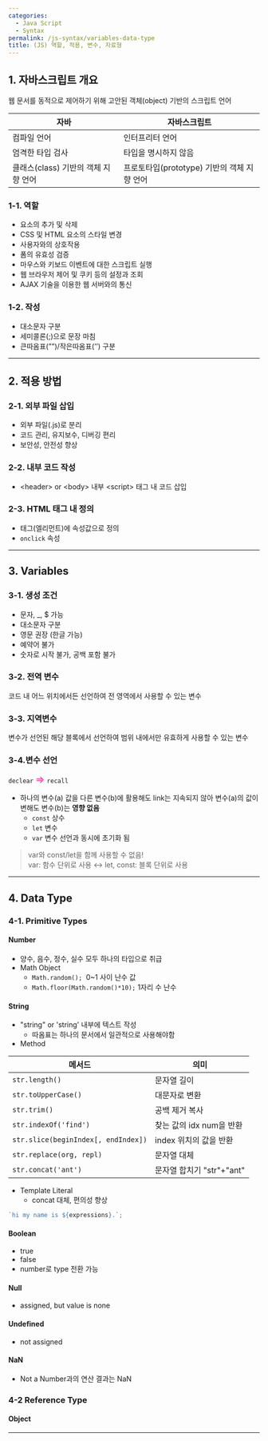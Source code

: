 ```yaml
---
categories:
  - Java Script
  - Syntax
permalink: /js-syntax/variables-data-type
title: (JS) 역할, 적용, 변수, 자료형
---
```


## 1. 자바스크립트 개요

웹 문서를 동적으로 제어하기 위해 고안된 객체(object) 기반의 스크립트 언어

| **자바**                            | **자바스크립트**                            |
| ----------------------------------- | ------------------------------------------- |
| 컴파일 언어                         | 인터프리터 언어                             |
| 엄격한 타입 검사                    | 타입을 명시하지 않음                        |
| 클래스(class) 기반의 객체 지향 언어 | 프로토타입(prototype) 기반의 객체 지향 언어 |

### 1-1. 역할

- 요소의 추가 및 삭제
- CSS 및 HTML 요소의 스타일 변경
- 사용자와의 상호작용
- 폼의 유효성 검증
- 마우스와 키보드 이벤트에 대한 스크립트 실행
- 웹 브라우저 제어 및 쿠키 등의 설정과 조회
- AJAX 기술을 이용한 웹 서버와의 통신

### 1-2. 작성

- 대소문자 구분
- 세미콜론(;)으로 문장 마침
- 큰따옴표(””)/작은따옴표(’’) 구분

---

## 2. 적용 방법

### 2-1. 외부 파일 삽입

- 외부 파일(.js)로 분리
- 코드 관리, 유지보수, 디버깅 편리
- 보안성, 안전성 향상

### 2-2. 내부 코드 작성

- <header\> or <body\> 내부 <script\> 태그 내 코드 삽입

### 2-3. HTML 태그 내 정의

- 태그(엘리먼트)에 속성값으로 정의
- `onclick` 속성

---

## 3. Variables

### 3-1. 생성 조건

- 문자, \_, $ 가능
- 대소문자 구분
- 영문 권장 (한글 가능)
- 예약어 불가
- 숫자로 시작 불가, 공백 포함 불가

### 3-2. 전역 변수

코드 내 어느 위치에서든 선언하여 전 영역에서 사용할 수 있는 변수

### 3-3. 지역변수

변수가 선언된 해당 블록에서 선언하여 범위 내에서만 유효하게 사용할 수 있는 변수

### 3-4.변수 선언

`declear` <span style='font-size: 15pt; color: #FF3293; '>⇒</span> `recall`

- 하나의 변수(a) 값을 다른 변수(b)에 활용해도 link는 지속되지 않아 변수(a)의 값이 변해도 변수(b)는 **영향 없음**
  - `const` 상수
  - `let` 변수
  - `var` 변수 선언과 동시에 초기화 됨

> var와 const/let을 함께 사용할 수 없음! <br>var: 함수 단위로 사용 ↔ let, const: 블록 단위로 사용

---

## 4. Data Type

### 4-1. Primitive Types

#### Number

- 양수, 음수, 정수, 실수 모두 하나의 타입으로 취급
- Math Object
  - `Math.random();`  0~1 사이 난수 값
  - `Math.floor(Math.random()*10);` 1자리 수 난수

#### String

- "string" or 'string' 내부에 텍스트 작성
  - 따옴표는 하나의 문서에서 일관적으로 사용해야함
- Method

| 메서드                              | 의미                      |
| ----------------------------------- | ------------------------- |
| `str.length()`                      | 문자열 길이               |
| `str.toUpperCase()`                 | 대문자로 변환             |
| `str.trim()`                        | 공백 제거 복사            |
| `str.indexOf('find')`               | 찾는 값의 idx num을 반환  |
| `str.slice(beginIndex[, endIndex])` | index 위치의 값을 반환    |
| `str.replace(org, repl)`            | 문자열 대체               |
| `str.concat('ant')`                 | 문자열 합치기 "str"+"ant" |

- Template Literal
  - concat 대체, 편의성 향상

```js
`hi my name is ${expressions}.`;
```

#### Boolean

- true
- false
- number로 type 전환 가능

#### Null

- assigned, but value is none

#### Undefined

- not assigned

#### NaN

- Not a Number과의 연산 결과는 NaN

### 4-2 Reference Type

#### Object

---
